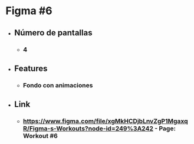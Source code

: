 # Figma #6
- ## Número de pantallas
    - ### 4
- ## Features
    - ### Fondo con animaciones
- ## Link
    - ### https://www.figma.com/file/xgMkHCDjbLnvZgP1MgaxqR/Figma-s-Workouts?node-id=249%3A242 - Page: Workout #6
	